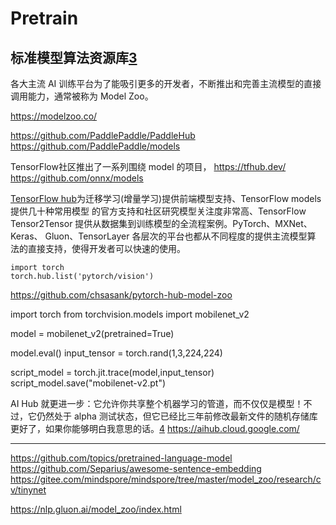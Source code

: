 
# Pretrain

## 标准模型算法资源库[3]

各大主流 AI 训练平台为了能吸引更多的开发者，不断推出和完善主流模型的直接调用能力，通常被称为 Model Zoo。

https://modelzoo.co/

https://github.com/PaddlePaddle/PaddleHub
https://github.com/PaddlePaddle/models

TensorFlow社区推出了一系列围绕 model 的项目，
https://tfhub.dev/
https://github.com/onnx/models

[TensorFlow hub](http://www.tensorflow.org/hub)为迁移学习(增量学习)提供前端模型支持、TensorFlow models 提供几十种常用模型 的官方支持和社区研究模型关注度非常高、TensorFlow Tensor2Tensor 提供从数据集到训练模型的全流程案例。PyTorch、MXNet、Keras、 Gluon、TensorLayer 各层次的平台也都从不同程度的提供主流模型算 法的直接支持，使得开发者可以快速的使用。

```{.python .input  n=1}
import torch
torch.hub.list('pytorch/vision')
```

https://github.com/chsasank/pytorch-hub-model-zoo


import torch
from torchvision.models import mobilenet_v2

model = mobilenet_v2(pretrained=True)

model.eval()
input_tensor = torch.rand(1,3,224,224)

script_model = torch.jit.trace(model,input_tensor)
script_model.save("mobilenet-v2.pt")


AI Hub 就更进一步：它允许你共享整个机器学习的管道，而不仅仅是模型！不过，它仍然处于 alpha 测试状态，但它已经比三年前修改最新文件的随机存储库更好了，如果你能够明白我意思的话。[4]
https://aihub.cloud.google.com/



---



https://github.com/topics/pretrained-language-model
https://github.com/Separius/awesome-sentence-embedding
https://gitee.com/mindspore/mindspore/tree/master/model_zoo/research/cv/tinynet

https://nlp.gluon.ai/model_zoo/index.html

[2]: https://github.com/johnolafenwa/PytorchMobile/blob/master/convert.py
[3]: http://www.caict.ac.cn/kxyj/qwfb/bps/201810/P020181017317431141487.pdf
[4]: https://www.infoq.cn/article/iQl1Qjir3Kb*9cowQcKW?utm_source=related_read&utm_medium=article
